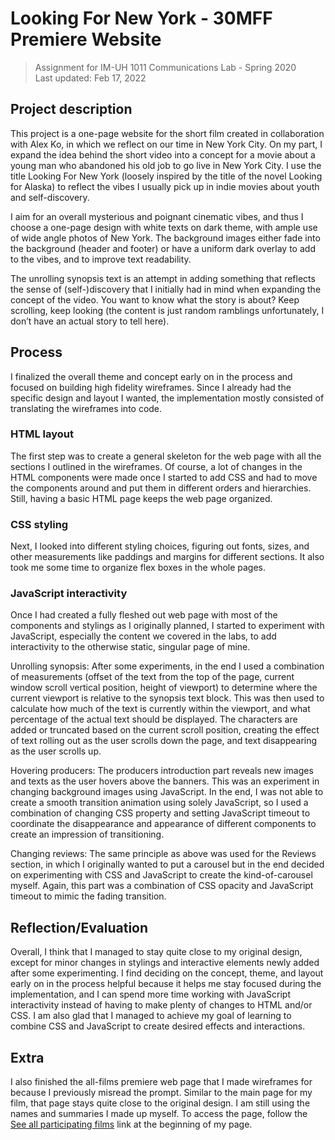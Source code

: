 # Looking For New York - 30MFF Premiere Website

> Assignment for IM-UH 1011 Communications Lab - Spring 2020\
Last updated: Feb 17, 2022

## Project description
This project is a one-page website for the short film created in collaboration with Alex Ko, in which we reflect on our time in New York City. On my part, I expand the idea behind the short video into a concept for a movie about a young man who abandoned his old job to go live in New York City. I use the title Looking For New York (loosely inspired by the title of the novel Looking for Alaska) to reflect the vibes I usually pick up in indie movies about youth and self-discovery.

I aim for an overall mysterious and poignant cinematic vibes, and thus I choose a one-page design with white texts on dark theme, with ample use of wide angle photos of New York. The background images either fade into the background (header and footer) or have a uniform dark overlay to add to the vibes, and to improve text readability.

The unrolling synopsis text is an attempt in adding something that reflects the sense of (self-)discovery that I initially had in mind when expanding the concept of the video. You want to know what the story is about? Keep scrolling, keep looking (the content is just random ramblings unfortunately, I don’t have an actual story to tell here).

## Process
I finalized the overall theme and concept early on in the process and focused on building high fidelity wireframes. Since I already had the specific design and layout I wanted, the implementation mostly consisted of translating the wireframes into code.

### HTML layout
The first step was to create a general skeleton for the web page with all the sections I outlined in the wireframes. Of course, a lot of changes in the HTML components were made once I started to add CSS and had to move the components around and put them in different orders and hierarchies. Still, having a basic HTML page keeps the web page organized.

### CSS styling

Next, I looked into different styling choices, figuring out fonts, sizes, and other measurements like paddings and margins for different sections. It also took me some time to organize flex boxes in the whole pages.

### JavaScript interactivity

Once I had created a fully fleshed out web page with most of the components and stylings as I originally planned, I started to experiment with JavaScript, especially the content we covered in the labs, to add interactivity to the otherwise static, singular page of mine.

Unrolling synopsis: After some experiments, in the end I used a combination of measurements (offset of the text from the top of the page, current window scroll vertical position, height of viewport) to determine where the current viewport is relative to the synopsis text block. This was then used to calculate how much of the text is currently within the viewport, and what percentage of the actual text should be displayed. The characters are added or truncated based on the current scroll position, creating the effect of text rolling out as the user scrolls down the page, and text disappearing as the user scrolls up.

Hovering producers: The producers introduction part reveals new images and texts as the user hovers above the banners. This was an experiment in changing background images using JavaScript. In the end, I was not able to create a smooth transition animation using solely JavaScript, so I used a combination of changing CSS property and setting JavaScript timeout to coordinate the disappearance and appearance of different components to create an impression of transitioning.

Changing reviews: The same principle as above was used for the Reviews section, in which I originally wanted to put a carousel but in the end decided on experimenting with CSS and JavaScript to create the kind-of-carousel myself. Again, this part was a combination of CSS opacity and JavaScript timeout to mimic the fading transition.

## Reflection/Evaluation

Overall, I think that I managed to stay quite close to my original design, except for minor changes in stylings and interactive elements newly added after some experimenting. I find deciding on the concept, theme, and layout early on in the process helpful because it helps me stay focused during the implementation, and I can spend more time working with JavaScript interactivity instead of having to make plenty of changes to HTML and/or CSS. I am also glad that I managed to achieve my goal of learning to combine CSS and JavaScript to create desired effects and interactions.

## Extra

I also finished the all-films premiere web page that I made wireframes for because I previously misread the prompt. Similar to the main page for my film, that page stays quite close to the original design. I am still using the names and summaries I made up myself. To access the page, follow the [See all participating films](https://nhungoc1508.github.io/30MFF/home.html) link at the beginning of my page.
